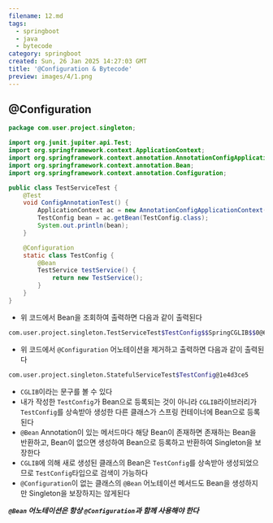 ```yaml
---
filename: 12.md
tags:
  - springboot
  - java
  - bytecode
category: springboot
created: Sun, 26 Jan 2025 14:27:03 GMT
title: '@Configuration & Bytecode'
preview: images/4/1.png
---
```


## @Configuration

```java title="TestServiceTest.java"
package com.user.project.singleton;

import org.junit.jupiter.api.Test;
import org.springframework.context.ApplicationContext;
import org.springframework.context.annotation.AnnotationConfigApplicationContext;
import org.springframework.context.annotation.Bean;
import org.springframework.context.annotation.Configuration;

public class TestServiceTest {
    @Test
    void ConfigAnnotationTest() {
        ApplicationContext ac = new AnnotationConfigApplicationContext(TestConfig.class);
        TestConfig bean = ac.getBean(TestConfig.class);
        System.out.println(bean);
    }

    @Configuration
    static class TestConfig {
        @Bean
        TestService testService() {
            return new TestService();
        }
    }
}
```

- 위 코드에서 Bean을 조회하여 출력하면 다음과 같이 출력된다

```bash title="Result with @Configuration"
com.user.project.singleton.TestServiceTest$TestConfig$$SpringCGLIB$$0@65a15628
```

- 위 코드에서 `@Configuration` 어노테이션을 제거하고 출력하면 다음과 같이 출력된다

```bash title="Result without @Configuration"
com.user.project.singleton.StatefulServiceTest$TestConfig@1e4d3ce5
```

- `CGLIB`이라는 문구를 볼 수 있다
- 내가 작성한 `TestConfig`가 Bean으로 등록되는 것이 아니라 `CGLIB`라이브러리가 `TestConfig`를 상속받아 생성한 다른 클래스가 스프링 컨테이너에 Bean으로 등록된다
- `@Bean` Annotation이 있는 메서드마다 해당 Bean이 존재하면 존재하는 Bean을 반환하고, Bean이 없으면 생성하여 Bean으로 등록하고 반환하여 Singleton을 보장한다
- `CGLIB`에 의해 새로 생성된 클래스의 Bean은 `TestConfig`를 상속받아 생성되었으므로 `TestConfig`타입으로 검색이 가능하다
- `@Configuration`이 없는 클래스의 `@Bean` 어노테이션 메서드도 Bean을 생성하지만 Singleton을 보장하지는 않게된다

**_`@Bean` 어노테이션은 항상 `@Configuration`과 함께 사용해야 한다_**